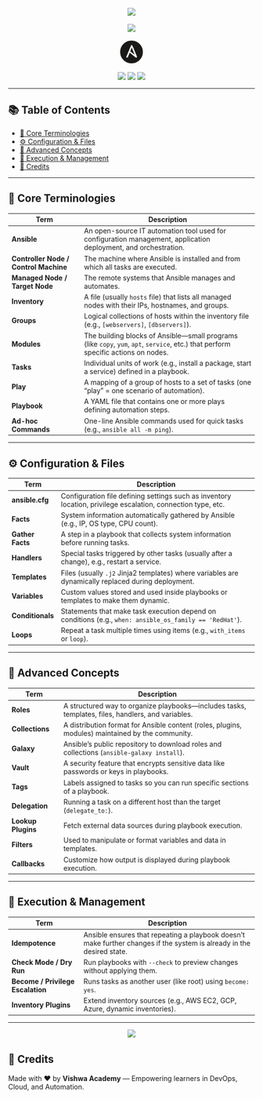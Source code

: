 <!-- Header -->
<p align="center">
  <img src="https://capsule-render.vercel.app/api?type=waving&color=0:101820,100:EE3124&height=200&section=header&text=⚙️%20Ansible%20Terminologies%20Cheat%20Sheet&fontSize=38&fontColor=ffffff&animation=twinkling"/>
</p>

<p align="center">
  <img src="https://readme-typing-svg.herokuapp.com?duration=3000&pause=850&color=EE3124&center=true&vCenter=true&width=850&lines=Automation+%7C+Configuration+Management+%7C+Orchestration;By+Vishwa+Academy;Learn+Playbooks%2C+Roles%2C+Vault%2C+Inventory%2C+and+More!"/>
</p>

<p align="center">
  <img alt="Ansible" height="48" src="https://raw.githubusercontent.com/devicons/devicon/master/icons/ansible/ansible-original.svg" />
</p>

<p align="center">
  <img src="https://img.shields.io/badge/Automation-Ansible-EE3124?style=for-the-badge&logo=ansible&logoColor=white"/>
  <img src="https://img.shields.io/badge/Language-YAML-6A9FB5?style=for-the-badge"/>
  <img src="https://img.shields.io/badge/Platform-DevOps-0B3D91?style=for-the-badge&logo=githubactions&logoColor=white"/>
</p>

---

## 📚 Table of Contents
- [🧠 Core Terminologies](#-core-terminologies)
- [⚙️ Configuration & Files](#️-configuration--files)
- [🧰 Advanced Concepts](#-advanced-concepts)
- [🚀 Execution & Management](#-execution--management)
- [📎 Credits](#-credits)

---

## 🧠 Core Terminologies

| Term | Description |
|------|-------------|
| **Ansible** | An open-source IT automation tool used for configuration management, application deployment, and orchestration. |
| **Controller Node / Control Machine** | The machine where Ansible is installed and from which all tasks are executed. |
| **Managed Node / Target Node** | The remote systems that Ansible manages and automates. |
| **Inventory** | A file (usually `hosts` file) that lists all managed nodes with their IPs, hostnames, and groups. |
| **Groups** | Logical collections of hosts within the inventory file (e.g., `[webservers]`, `[dbservers]`). |
| **Modules** | The building blocks of Ansible—small programs (like `copy`, `yum`, `apt`, `service`, etc.) that perform specific actions on nodes. |
| **Tasks** | Individual units of work (e.g., install a package, start a service) defined in a playbook. |
| **Play** | A mapping of a group of hosts to a set of tasks (one “play” = one scenario of automation). |
| **Playbook** | A YAML file that contains one or more plays defining automation steps. |
| **Ad-hoc Commands** | One-line Ansible commands used for quick tasks (e.g., `ansible all -m ping`). |

---

## ⚙️ Configuration & Files

| Term | Description |
|------|-------------|
| **ansible.cfg** | Configuration file defining settings such as inventory location, privilege escalation, connection type, etc. |
| **Facts** | System information automatically gathered by Ansible (e.g., IP, OS type, CPU count). |
| **Gather Facts** | A step in a playbook that collects system information before running tasks. |
| **Handlers** | Special tasks triggered by other tasks (usually after a change), e.g., restart a service. |
| **Templates** | Files (usually `.j2` Jinja2 templates) where variables are dynamically replaced during deployment. |
| **Variables** | Custom values stored and used inside playbooks or templates to make them dynamic. |
| **Conditionals** | Statements that make task execution depend on conditions (e.g., `when: ansible_os_family == 'RedHat'`). |
| **Loops** | Repeat a task multiple times using items (e.g., `with_items` or `loop`). |

---

## 🧰 Advanced Concepts

| Term | Description |
|------|-------------|
| **Roles** | A structured way to organize playbooks—includes tasks, templates, files, handlers, and variables. |
| **Collections** | A distribution format for Ansible content (roles, plugins, modules) maintained by the community. |
| **Galaxy** | Ansible’s public repository to download roles and collections (`ansible-galaxy install`). |
| **Vault** | A security feature that encrypts sensitive data like passwords or keys in playbooks. |
| **Tags** | Labels assigned to tasks so you can run specific sections of a playbook. |
| **Delegation** | Running a task on a different host than the target (`delegate_to:`). |
| **Lookup Plugins** | Fetch external data sources during playbook execution. |
| **Filters** | Used to manipulate or format variables and data in templates. |
| **Callbacks** | Customize how output is displayed during playbook execution. |

---

## 🚀 Execution & Management

| Term | Description |
|------|-------------|
| **Idempotence** | Ansible ensures that repeating a playbook doesn’t make further changes if the system is already in the desired state. |
| **Check Mode / Dry Run** | Run playbooks with `--check` to preview changes without applying them. |
| **Become / Privilege Escalation** | Runs tasks as another user (like root) using `become: yes`. |
| **Inventory Plugins** | Extend inventory sources (e.g., AWS EC2, GCP, Azure, dynamic inventories). |

---

<p align="center">
  <img src="https://capsule-render.vercel.app/api?type=waving&color=0:EE3124,100:101820&height=140&section=footer"/>
</p>

## 📎 Credits
Made with ❤️ by **Vishwa Academy** — Empowering learners in DevOps, Cloud, and Automation.
